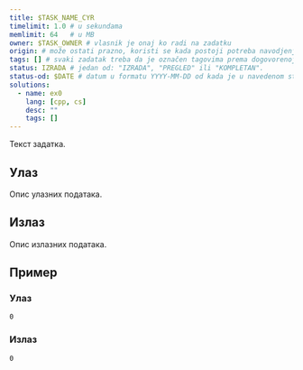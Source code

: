 ```yaml
---
title: $TASK_NAME_CYR
timelimit: 1.0 # u sekundama
memlimit: 64   # u MB
owner: $TASK_OWNER # vlasnik je onaj ko radi na zadatku
origin: # može ostati prazno, koristi se kada postoji potreba navodjenja izvora
tags: [] # svaki zadatak treba da je označen tagovima prema dogovorenoj listi tagova
status: IZRADA # jedan od: "IZRADA", "PREGLED" ili "KOMPLETAN".
status-od: $DATE # datum u formatu YYYY-MM-DD od kada je u navedenom statusu
solutions:
  - name: ex0
    lang: [cpp, cs]
    desc: ""
    tags: []
---
```


Текст задатка.

## Улаз

Опис улазних података.

## Излаз

Опис излазних података.

## Пример

### Улаз

~~~
0
~~~

### Излаз

~~~
0
~~~
